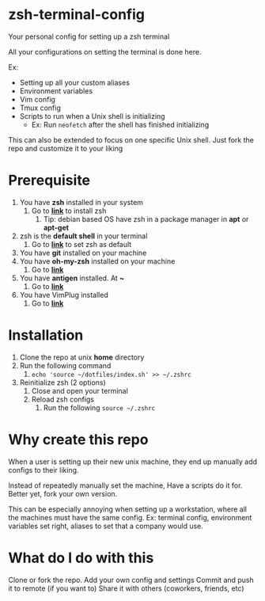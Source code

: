 # zsh-terminal-config

Your personal config for setting up a zsh terminal

All your configurations on setting the terminal is done here.

Ex:

- Setting up all your custom aliases
- Environment variables
- Vim config
- Tmux config
- Scripts to run when a Unix shell is initializing
  - Ex: Run `neofetch` after the shell has finished initializing

This can also be extended to focus on one specific Unix shell. Just fork the repo and customize it to your liking

# Prerequisite

1. You have **zsh** installed in your system
   1. Go to **[link](https://github.com/robbyrussell/oh-my-zsh/wiki/Installing-ZSH#zsh)** to install zsh
      1. Tip: debian based OS have zsh in a package manager in **apt** or **apt-get**
2. zsh is the **default shell** in your terminal
   1. Go to **[link](https://github.com/robbyrussell/oh-my-zsh/wiki/Installing-ZSH#install-and-set-up-zsh-as-default)** to set zsh as default
3. You have **git** installed on your machine
4. You have **oh-my-zsh** installed on your machine
   1. Go to **[link](https://github.com/robbyrussell/oh-my-zsh/wiki/Installing-ZSH#how-to-install-zsh-in-many-platforms)**
5. You have **antigen** installed. At **~**
   1. Go to **[link](https://github.com/zsh-users/antigen)**
6. You have VimPlug installed
   1. Go to **[link](https://github.com/junegunn/vim-plug#installation)**

# Installation

1. Clone the repo at unix **home** directory
2. Run the following command
   1. `echo 'source ~/dotfiles/index.sh' >> ~/.zshrc`
3. Reinitialize zsh (2 options)
   1. Close and open your terminal
   2. Reload zsh configs
      1. Run the following `source ~/.zshrc`

# Why create this repo

When a user is setting up their new unix machine, they end up manually add configs to their liking.

Instead of repeatedly manually set the machine, Have a scripts do it for. Better yet, fork your own version.

This can be especially annoying when setting up a workstation, where all the machines must have the same config.
Ex: terminal config, environment variables set right, aliases to set that a company would use.

# What do I do with this

Clone or fork the repo.
Add your own config and settings
Commit and push it to remote (if you want to)
Share it with others (coworkers, friends, etc)
